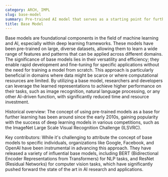```yaml
---
category: ARCH, IMPL
slug: base-model
summary: Pre-trained AI model that serves as a starting point for further training or adaptation on specific tasks or datasets.
title: Base Model
---
```


Base models are foundational components in the field of machine learning and AI, especially within deep learning frameworks. These models have been pre-trained on large, diverse datasets, allowing them to learn a wide range of features and patterns that can be applied across different domains. The significance of base models lies in their versatility and efficiency; they enable rapid development and fine-tuning for specific applications without the need for training a model from scratch. This approach is particularly beneficial in domains where data might be scarce or where computational resources are limited. By utilizing a base model, researchers and developers can leverage the learned representations to achieve higher performance on their tasks, such as image recognition, natural language processing, or any other AI-driven function, with significantly reduced time and resource investment.

Historical overview: The concept of using pre-trained models as a base for further learning has been around since the early 2010s, gaining popularity with the success of deep learning models in various competitions, such as the ImageNet Large Scale Visual Recognition Challenge (ILSVRC).

Key contributors: While it's challenging to attribute the concept of base models to specific individuals, organizations like Google, Facebook, and OpenAI have been instrumental in advancing this approach. They have released a variety of influential base models, including BERT (Bidirectional Encoder Representations from Transformers) for NLP tasks, and ResNet (Residual Networks) for computer vision tasks, which have significantly pushed forward the state of the art in AI research and applications.